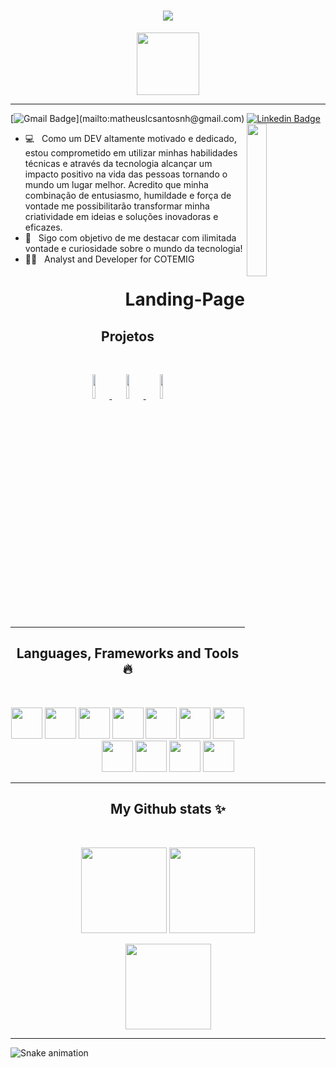 <h1 align="center">
  <a href="https://git.io/typing-svg">
    <img  src="https://readme-typing-svg.herokuapp.com/?lines=Hello,+There!+👋;I+am+Matheus+Santos;Welcome+to+my+profile!&center=true&size=30">
  </a>
</h1>
<p align="center">
      <img height="100px" src="https://github-profile-trophy.vercel.app/?username=MatheusLCSantos7" />
</p>
<hr>

[![Gmail Badge](https://img.shields.io/badge/-Email-c14438?style=flat-square&logo=Gmail&logoColor=white&link=mailto:)](mailto:matheuslcsantosnh@gmail.com)
[![Linkedin Badge](https://img.shields.io/badge/-Linkedin-blue?style=flat-square&logo=Linkedin&logoColor=white&link=https://www.linkedin.com/in/matheus-leonardo-santos-537814223/)](https://www.linkedin.com/in/matheus-leonardo-santos-537814223/) 
<a href="https://landing-page-matheuslcsantos.vercel.app/">
  <img align="right"  width="25%"  src="https://user-images.githubusercontent.com/93961602/221878747-7b93db55-5e4d-4c0c-a278-1bc11cb53b9d.jpg">
 </a>  

 - 💻&nbsp;&nbsp; Como um DEV altamente motivado e dedicado, estou comprometido em utilizar minhas habilidades técnicas e através da tecnologia alcançar um impacto positivo na vida das pessoas tornando o mundo um lugar melhor. Acredito que minha combinação de entusiasmo, humildade e força de vontade me possibilitarão transformar minha criatividade em ideias e soluções inovadoras e eficazes.
 - 💼&nbsp;&nbsp; Sigo com objetivo de me destacar com ilimitada vontade e curiosidade sobre o mundo da tecnologia!
 - ✍🏻&nbsp;&nbsp;&nbsp;Analyst and Developer for COTEMIG
 <h1 align="right">
   Landing-Page
  </h1>
 
<h2 align="center">Projetos</h2>
<br />
<p align="center">
 <a href="https://github.com/MatheusLCSantos7/SocielBookProject">
  <code><img width="10%"  src="https://user-images.githubusercontent.com/93961602/220397137-73c9cfd2-f3e7-411e-812f-ce4708f41316.svg"></code>
 </a>
 <a href="https://github.com/MatheusLCSantos7/GestaoDeLogistica">
  <code><img  width="10%" src="https://www.vectorlogo.zone/logos/dotnet/dotnet-horizontal.svg"/></code>
 </a>
 <a href="https://github.com/MatheusLCSantos7/QuizVerificator">
  <code><img  width="10%"  src="https://www.vectorlogo.zone/logos/php/php-horizontal.svg"></code>
 </a>  


</p>
<hr>
<h2 align="center">Languages, Frameworks and Tools 🔥</h2>
<br />
<p align="center">
  <img width=50 src="https://cdn.jsdelivr.net/gh/devicons/devicon/icons/javascript/javascript-plain.svg" />
  <img width=50 src="https://cdn.jsdelivr.net/gh/devicons/devicon/icons/html5/html5-plain-wordmark.svg" />
  <img width=50 src="https://cdn.jsdelivr.net/gh/devicons/devicon/icons/css3/css3-plain-wordmark.svg" />
  <img width=50 src="https://icongr.am/devicon/csharp-original.svg?size=128&color=currentColor" />
  <img width=50 src="https://cdn.jsdelivr.net/gh/devicons/devicon/icons/dotnetcore/dotnetcore-original.svg" />
  <img width=50 src="https://cdn.jsdelivr.net/gh/devicons/devicon/icons/php/php-original.svg" />
  <img width=50 src="https://cdn.jsdelivr.net/gh/devicons/devicon/icons/mysql/mysql-plain-wordmark.svg" />
  <img width=50 src="https://cdn.jsdelivr.net/gh/devicons/devicon/icons/git/git-plain-wordmark.svg" />
  <img width=50 src="https://cdn.jsdelivr.net/gh/devicons/devicon/icons/github/github-original.svg" />
  <img width=50 src="https://cdn.jsdelivr.net/gh/devicons/devicon/icons/visualstudio/visualstudio-plain-wordmark.svg" />
  <img width=50 src="https://cdn.jsdelivr.net/gh/devicons/devicon/icons/vscode/vscode-original-wordmark.svg" />
</p>

<hr>
<h2 align="center">My Github stats ✨</h2>
<br />
<p align="center">
  <img height="137px" src="https://github-readme-streak-stats.herokuapp.com/?user=MatheusLCSantos7&hide_border=true&theme=dark" />
  <img height="137px" src="https://github-readme-stats.vercel.app/api/top-langs/?username=MatheusLCSantos7&hide=html&hide_title=true&hide_border=true&layout=compact&langs_count=8&theme=dark" />
</p>
    <p align="center">
    <img height="137px" src="https://github-readme-stats.vercel.app/api?username=MatheusLCSantos7&hide_title=true&hide_border=true&show_icons=true&include_all_commits=true&count_private=true&line_height=21&theme=dark" />
    </p>
</details>
<hr>

 ![Snake animation](https://github.com/MatheusLCSantos7/MatheusLCSantos7/blob/output/github-contribution-grid-snake.svg)
